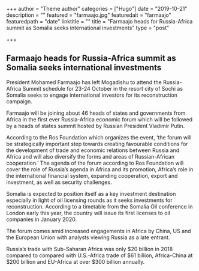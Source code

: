 +++
author = "Theme author"
categories = ["Hugo"]
date = "2019-10-21"
description = ""
featured = "farmaajo.jpg"
featuredalt = "farmaajo"
featuredpath = "date"
linktitle = ""
title = "Farmaajo heads for Russia-Africa summit as Somalia seeks international investments"
type = "post"

+++

## Farmaajo heads for Russia-Africa summit as Somalia seeks international investments

President Mohamed Farmaajo has left Mogadishu to attend the Russia-Africa Summit schedule for 23-24 October in the resort city of Sochi as Somalia seeks to engage international investors for its reconstruction campaign.

Farmaajo will be joining about 46 heads of states and governments from Africa in the first ever Russia-Africa economic forum which will be followed by a heads of states summit hosted by Russian President Vladimir Putin.

According to the Ros Foundation which organizes the event, ‘the forum will be strategically important step towards creating favourable conditions for the development of trade and economic relations between Russia and Africa and will also diversify the forms and areas of Russian-African cooperation.’
The agenda of the forum according to Ros Foundation will cover the role of Russia’s agenda in Africa and its promotion, Africa’s role in the international financial system, expanding cooperation, export and investment, as well as security challenges.

Somalia is expected to position itself as a key investment destination especially in light of oil licensing rounds as it seeks investments for reconstruction. According to a timetable from the Somalia Oil conference in London early this year, the country will issue its first licenses to oil companies in January 2020. 

The forum comes amid increased engagements in Africa by China, US and the European Union with analysts viewing Russia as a late entrant.

Russia’s trade with Sub-Saharan Africa was only $20 billion in 2018 compared to compared with U.S.-Africa trade of $61 billion, Africa-China at $200 billion and EU-Africa at over $300 billion annually.

